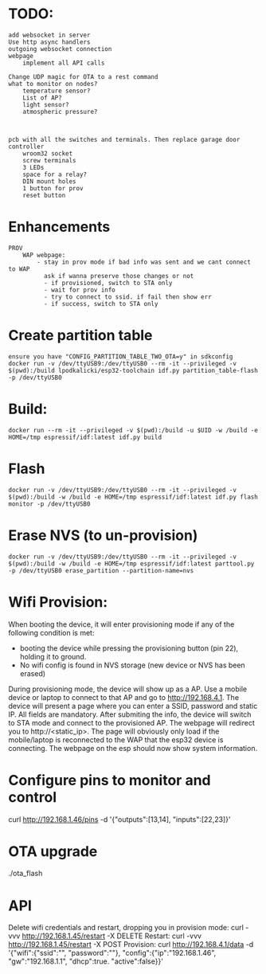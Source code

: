 # TODO:  
    add websocket in server
    Use http async handlers
    outgoing websocket connection
    webpage
        implement all API calls

    Change UDP magic for OTA to a rest command
    what to monitor on nodes?
        temperature sensor?
        List of AP?
        light sensor?
        atmospheric pressure?



    pcb with all the switches and terminals. Then replace garage door controller
        wroom32 socket
        screw terminals
        3 LEDs
        space for a relay?
        DIN mount holes
        1 button for prov
        reset button


# Enhancements
    PROV
        WAP webpage: 
            - stay in prov mode if bad info was sent and we cant connect to WAP
              ask if wanna preserve those changes or not
              - if provisioned, switch to STA only
              - wait for prov info
              - try to connect to ssid. if fail then show err
              - if success, switch to STA only


# Create partition table
    ensure you have "CONFIG_PARTITION_TABLE_TWO_OTA=y" in sdkconfig
    docker run -v /dev/ttyUSB9:/dev/ttyUSB0 --rm -it --privileged -v $(pwd):/build lpodkalicki/esp32-toolchain idf.py partition_table-flash -p /dev/ttyUSB0

# Build:
    docker run --rm -it --privileged -v $(pwd):/build -u $UID -w /build -e HOME=/tmp espressif/idf:latest idf.py build

# Flash
    docker run -v /dev/ttyUSB9:/dev/ttyUSB0 --rm -it --privileged -v $(pwd):/build -w /build -e HOME=/tmp espressif/idf:latest idf.py flash monitor -p /dev/ttyUSB0

# Erase NVS (to un-provision)
    docker run -v /dev/ttyUSB9:/dev/ttyUSB0 --rm -it --privileged -v $(pwd):/build -w /build -e HOME=/tmp espressif/idf:latest parttool.py -p /dev/ttyUSB0 erase_partition --partition-name=nvs

# Wifi Provision:
When booting the device, it will enter provisioning mode if any of the following condition is met:

- booting the device while pressing the provisioning button (pin 22), holding it to ground.
- No wifi config is found in NVS storage (new device or NVS has been erased)

During provisioning mode, the device will show up as a AP. Use a mobile device or laptop to connect to that AP and go to http://192.168.4.1.
The device will present a page where you can enter a SSID, password and static IP. All fields are mandatory.
After submiting the info, the device will switch to STA mode and connect to the provisioned AP. The webpage will redirect you
to http://<static_ip>. The page will obviously only load if the mobile/laptop is reconnected to the WAP that the esp32 device is connecting.
The webpage on the esp should now show system information.



# Configure pins to monitor and control
curl http://192.168.1.46/pins -d '{"outputs":[13,14], "inputs":[22,23]}'

# OTA upgrade
./ota_flash <ip of device>

# API
 Delete wifi credentials and restart, dropping you in provision mode: curl -vvv http://192.168.1.45/restart -X DELETE
 Restart: curl -vvv http://192.168.1.45/restart -X POST
 Provision: curl http://192.168.4.1/data -d '{"wifi":{"ssid":"<SSID>", "password":"<PASSWORD>"}, "config":{"ip":"192.168.1.46", "gw":"192.168.1.1", "dhcp":true. "active":false}}'

